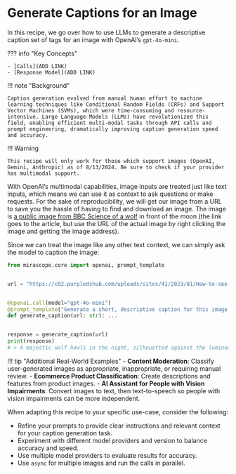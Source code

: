 # Generate Captions for an Image

In this recipe, we go over how to use LLMs to generate a descriptive caption set of tags for an image with OpenAI’s `gpt-4o-mini`.

??? info "Key Concepts"

    - [Calls](ADD LINK)
    - [Response Model](ADD LINK)

!!! note "Background"

    Caption generation evolved from manual human effort to machine learning techniques like Conditional Random Fields (CRFs) and Support Vector Machines (SVMs), which were time-consuming and resource-intensive. Large Language Models (LLMs) have revolutionized this field, enabling efficient multi-modal tasks through API calls and prompt engineering, dramatically improving caption generation speed and accuracy.

!!! Warning

    This recipe will only work for those which support images (OpenAI, Gemini, Anthropic) as of 8/13/2024. Be sure to check if your provider has multimodal support.

With OpenAI’s multimodal capabilities, image inputs are treated just like text inputs, which means we can use it as context to ask questions or make requests. For the sake of reproducibility, we will get our image from a URL to save you the hassle of having to find and download an image. The image is [a public image from BBC Science of a wolf](https://www.sciencefocus.com/space/wolf-moon) in front of the moon (the link goes to the article, but use the URL of the actual image by right clicking the image and getting the image address).

Since we can treat the image like any other text context, we can simply ask the model to caption the image:

```python
from mirascope.core import openai, prompt_template


url = "https://c02.purpledshub.com/uploads/sites/41/2023/01/How-to-see-the-Wolf-Moon-in-2023--4bb6bb7.jpg?w=940&webp=1"


@openai.call(model="gpt-4o-mini")
@prompt_template("Generate a short, descriptive caption for this image: {url:image}")
def generate_caption(url: str): ...


response = generate_caption(url)
print(response)
# > A majestic wolf howls in the night, silhouetted against the luminous full moon, creating a hauntingly beautiful scene that captures the spirit of the wild.
```

!!! tip "Additional Real-World Examples"
    - **Content Moderation**: Classify user-generated images as appropriate, inappropriate, or requiring manual review.
    - **Ecommerce Product Classification**: Create descriptions and features from product images.
    - **AI Assistant for People with Vision Impairments**: Convert images to text, then text-to-speech so people with vision impairments can be more independent.

When adapting this recipe to your specific use-case, consider the following:

- Refine your prompts to provide clear instructions and relevant context for your caption generation task.
- Experiment with different model providers and version to balance accuracy and speed.
- Use multiple model providers to evaluate results for accuracy.
- Use `async` for multiple images and run the calls in parallel.
